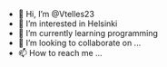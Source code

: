 - 👋 Hi, I’m @Vtelles23
- 👀 I’m interested in Helsinki 
- 🌱 I’m currently learning programming 
- 💞️ I’m looking to collaborate on ...
- 📫 How to reach me ...

<!---
Vtelles23/Vtelles23 is a ✨ special ✨ repository because its `README.md` (this file) appears on your GitHub profile.
You can click the Preview link to take a look at your changes.
--->
